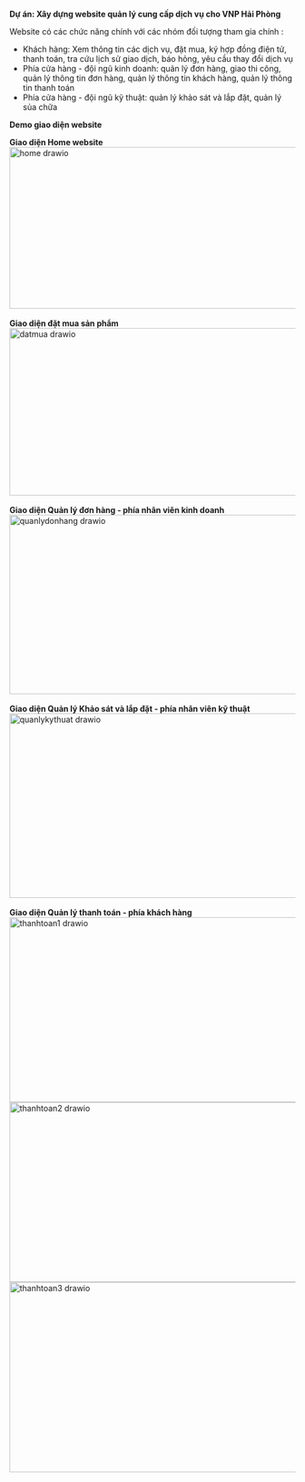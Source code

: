 **Dự án: Xây dựng website quản lý cung cấp dịch vụ cho VNP Hải Phòng**

Website có các chức năng chính với các nhóm đối tượng tham gia chính :
- Khách hàng: Xem thông tin các dịch vụ, đặt mua, ký hợp đồng điện tử, thanh toán, tra cứu lịch sử giao dịch, báo hỏng, yêu cầu thay đổi dịch vụ
- Phía cửa hàng - đội ngũ kinh doanh: quản lý đơn hàng, giao thi công, quản lý thông tin đơn hàng, quản lý thông tin khách hàng, quản lý thông tin thanh toán
- Phía cửa hàng - đội ngũ kỹ thuật: quản lý khảo sát và lắp đặt, quản lý sủa chữa
  
**Demo giao diện website**

**Giao diện Home website**
<br>
<img width="606" height="285" alt="home drawio" src="https://github.com/user-attachments/assets/8351c6a0-b201-4a7b-b1d3-393e86d83349" />
<br>
<br>
**Giao diện đặt mua sản phẩm**
<br>
<img width="619" height="295" alt="datmua drawio" src="https://github.com/user-attachments/assets/16d8a816-5eb1-415a-bb23-40502e113cc7" />
<br>
<br>
**Giao diện Quản lý đơn hàng - phía nhân viên kinh doanh**
<br>
<img width="661" height="316" alt="quanlydonhang drawio" src="https://github.com/user-attachments/assets/f3ac19f1-caaa-491f-8c9d-1e2bbb27f314" />
<br>
<br>
**Giao diện Quản lý Khảo sát và lắp đặt - phía nhân viên kỹ thuật**
<br>
<img width="682" height="325" alt="quanlykythuat drawio" src="https://github.com/user-attachments/assets/407a9f04-c03e-4340-bef7-c2ed4031909c" />
<br>
<br>
**Giao diện Quản lý thanh toán - phía khách hàng**
<br>
<img width="690" height="326" alt="thanhtoan1 drawio" src="https://github.com/user-attachments/assets/69fe2e27-ad0f-4914-8fae-8b6830b03bf2" />
<br>
<img width="684" height="317" alt="thanhtoan2 drawio" src="https://github.com/user-attachments/assets/73cc79dc-aa4a-4f7d-bf32-a739fda32b3d" />
<br>
<img width="712" height="335" alt="thanhtoan3 drawio" src="https://github.com/user-attachments/assets/1a2416a4-3e2e-4371-917a-1c75b51492e0" />
